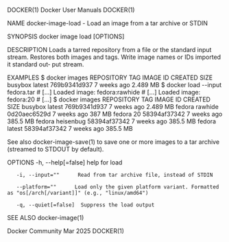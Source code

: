 DOCKER(1)							      Docker User Manuals							     DOCKER(1)

NAME
       docker-image-load - Load an image from a tar archive or STDIN

SYNOPSIS
       docker image load [OPTIONS]

DESCRIPTION
       Loads  a tarred repository from a file or the standard input stream.  Restores both images and tags. Write image names or IDs imported it standard out‐
       put stream.

EXAMPLES
       $ docker images
       REPOSITORY	   TAG		       IMAGE ID		   CREATED	       SIZE
       busybox		   latest	       769b9341d937	   7 weeks ago	       2.489 MB
       $ docker load --input fedora.tar
       # […]
       Loaded image: fedora:rawhide
       # […]
       Loaded image: fedora:20
       # […]
       $ docker images
       REPOSITORY	   TAG		       IMAGE ID		   CREATED	       SIZE
       busybox		   latest	       769b9341d937	   7 weeks ago	       2.489 MB
       fedora		   rawhide	       0d20aec6529d	   7 weeks ago	       387 MB
       fedora		   20		       58394af37342	   7 weeks ago	       385.5 MB
       fedora		   heisenbug	       58394af37342	   7 weeks ago	       385.5 MB
       fedora		   latest	       58394af37342	   7 weeks ago	       385.5 MB

See also
       docker-image-save(1) to save one or more images to a tar archive (streamed to STDOUT by default).

OPTIONS
       -h, --help[=false]      help for load

       -i, --input=""	   Read from tar archive file, instead of STDIN

       --platform=""	  Load only the given platform variant. Formatted as "os[/arch[/variant]]" (e.g., "linux/amd64")

       -q, --quiet[=false]	Suppress the load output

SEE ALSO
       docker-image(1)

Docker Community							   Mar 2025								     DOCKER(1)
